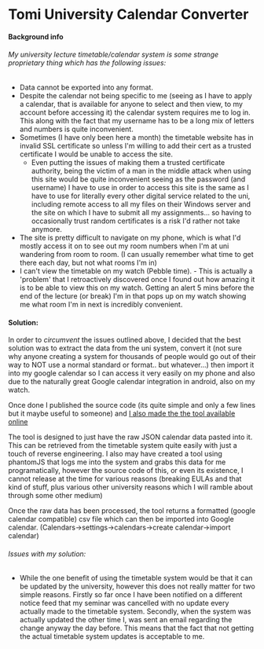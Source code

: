# Tomi University Calendar Converter

#### Background info

###### My university lecture timetable/calendar system is some strange proprietary thing which has the following issues:

* Data cannot be exported into any format.
* Despite the calendar not being specific to me (seeing as I have to apply a calendar, that is available for anyone to select and then view, to my account before accessing it) the calendar system requires me to log in. This along with the fact that my username has to be a long mix of letters and numbers is quite inconvenient.
* Sometimes (I have only been here a month) the timetable website has in invalid SSL certificate so unless I'm willing to add their cert as a trusted certificate I would be unable to access the site.
  * Even putting the issues of making them a trusted certificate authority, being the victim of a man in the middle attack when using this site would be quite inconvenient seeing as the password (and username) I have to use in order to access this site is the same as I have to use for literally every other digital service related to the uni, including remote access to all my files on their Windows server and the site on which I have to submit all my assignments... so having to occasionally trust random certificates is a risk I'd rather not take anymore.
* The site is pretty difficult to navigate on my phone, which is what I'd mostly access it on to see out my room numbers when I'm at uni wandering from room to room. (I can usually remember what time to get there each day, but not what rooms I'm in)
* I can't view the timetable on my watch (Pebble time). - This is actually a 'problem' that I retroactively discovered once I found out how amazing it is to be able to view this on my watch. Getting an alert 5 mins before the end of the lecture (or break) I'm in that pops up on my watch showing me what room I'm in next is incredibly convenient.

#### Solution:

In order to *circumvent* the issues outlined above, I decided that the best solution was to extract the data from the uni system, convert it (not sure why anyone creating a system for thousands of people would go out of their way to NOT use a normal standard or format.. but whatever...) then import it into my google calendar so I can access it very easily on my phone and also due to the naturally great Google calendar integration in android, also on my watch.

Once done I published the source code (its quite simple and only a few lines but it maybe useful to someone) and [I also made the the tool available online](http://tools.tomi33.co.uk/uni-calendar-converter/ "Calendar converter")

The tool is designed to just have the raw JSON calendar data pasted into it. This can be retrieved from the timetable system quite easily with just a touch of reverse engineering. I also may have created a tool using phantomJS that logs me into the system and grabs this data for me programatically, however the source code of this, or even its existence, I cannot release at the time for various reasons (breaking EULAs and that kind of stuff, plus various other university reasons which I will ramble about through some other medium)  

Once the raw data has been processed, the tool returns a formatted (google calendar compatible) csv file which can then be imported into Google calendar. (Calendars->settings->calendars->create calendar->import calendar)

###### Issues with my solution:

* While the one benefit of using the timetable system would be that it can be updated by the university, however this does not really matter for two simple reasons. Firstly so far once I have been notified on a different notice feed that my seminar was cancelled with no update every actually made to the timetable system. Secondly, when the system was actually updated the other time I, was sent an email regarding the change anyway the day before. This means that the fact that not getting the actual timetable system updates is acceptable to me.
